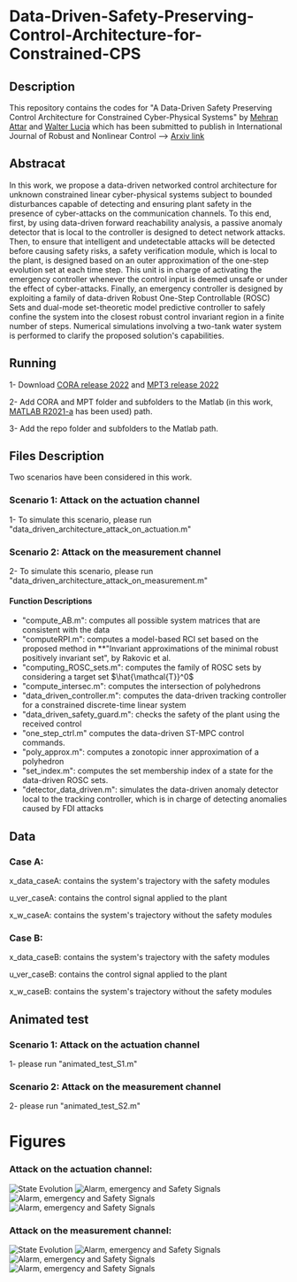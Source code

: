 # Data-Driven-Safety-Preserving-Control-Architecture-for-Constrained-CPS

## Description 
This repository contains the codes for "A Data-Driven Safety Preserving Control Architecture for Constrained Cyber-Physical Systems" by [Mehran Attar](https://scholar.google.com/citations?user=nnLTy-oAAAAJ&hl=en) and [Walter Lucia](https://users.encs.concordia.ca/~wlucia/index.html) which has been submitted to publish in International Journal of Robust and Nonlinear Control --> [Arxiv link](https://arxiv.org/abs/2312.00658)


## Abstracat 
In this work, we propose a data-driven networked control architecture for unknown constrained linear cyber-physical systems subject to bounded disturbances capable of detecting and ensuring plant safety in the presence of cyber-attacks on the communication channels. To this end, first, by using data-driven forward reachability analysis, a passive anomaly detector that is local to the controller is designed to detect network attacks. Then, to ensure that intelligent and undetectable attacks will be detected before causing safety risks, a safety verification module, which is local to the plant, is designed based on an outer approximation of the one-step evolution set at each time step. This unit is in charge of activating the emergency controller whenever the control input is deemed unsafe or under the effect of cyber-attacks. Finally, an emergency controller is designed by exploiting a family of data-driven Robust One-Step Controllable (ROSC) Sets and dual-mode set-theoretic model predictive controller to safely confine the system into the closest robust control invariant region in a finite number of steps. Numerical simulations involving a two-tank water system is performed to clarify the proposed solution's capabilities.

## Running
1- Download [CORA release 2022](https://tumcps.github.io/CORA/) and [MPT3 release 2022](https://www.mpt3.org/) 

2- Add CORA and MPT folder and subfolders to the Matlab (in this work, [MATLAB R2021-a](https://www.mathworks.com/products/new_products/release2021a.html) has been used) path.

3- Add the repo folder and subfolders to the Matlab path.

## Files Description
Two scenarios have been considered in this work. 
### Scenario 1: Attack on the actuation channel 
1- To simulate this scenario, please run "data_driven_architecture_attack_on_actuation.m"  

### Scenario 2: Attack on the measurement channel 
2- To simulate this scenario, please run "data_driven_architecture_attack_on_measurement.m" 

#### Function Descriptions
- "compute_AB.m": computes all possible system matrices that are consistent with the data
- "computeRPI.m": computes a model-based RCI set based on the proposed method in **"Invariant approximations of the minimal robust positively invariant set", by Rakovic et al.
- "computing_ROSC_sets.m": computes the family of ROSC sets by considering a target set $\hat{\mathcal{T}}^0$
- "compute_intersec.m": computes the intersection of polyhedrons
- "data_driven_controller.m": computes the data-driven tracking controller for a constrained discrete-time linear system
- "data_driven_safety_guard.m": checks the safety of the plant using the received control 
- "one_step_ctrl.m" computes the data-driven ST-MPC control commands. 
- "poly_approx.m": computes a zonotopic inner approximation of a polyhedron 
- "set_index.m": computes the set membership index of a state for the data-driven ROSC sets.
- "detector_data_driven.m": simulates the data-driven anomaly detector local to the tracking controller, which is in charge of detecting anomalies caused by FDI attacks

## Data
### Case A: 
x_data_caseA: contains the system's trajectory with the safety modules 

u_ver_caseA: contains the control signal applied to the plant

x_w_caseA: contains the system's trajectory without the safety modules

### Case B: 
x_data_caseB: contains the system's trajectory with the safety modules 

u_ver_caseB: contains the control signal applied to the plant

x_w_caseB: contains the system's trajectory without the safety modules


## Animated test 
### Scenario 1: Attack on the actuation channel 
1- please run "animated_test_S1.m"  

### Scenario 2: Attack on the measurement channel 
2- please run "animated_test_S2.m" 

# Figures 
### Attack on the actuation channel: 
![State Evolution](https://github.com/attarmehran/Data-Driven-Safety-Preserving-Control-Architecture-for-Constrained-CPS/blob/main/Figures/case_A_state_trajectory.jpg)
![Alarm, emergency and Safety Signals](https://github.com/attarmehran/Data-Driven-Safety-Preserving-Control-Architecture-for-Constrained-CPS/blob/main/Figures/case_A_alarm_safety.jpg)
![Alarm, emergency and Safety Signals](https://github.com/attarmehran/Data-Driven-Safety-Preserving-Control-Architecture-for-Constrained-CPS/blob/main/Figures/case_A_comparison.jpg)
![Alarm, emergency and Safety Signals](https://github.com/attarmehran/Data-Driven-Safety-Preserving-Control-Architecture-for-Constrained-CPS/blob/main/Figures/case_A_control.jpg)

### Attack on the measurement channel: 
![State Evolution](https://github.com/attarmehran/Data-Driven-Safety-Preserving-Control-Architecture-for-Constrained-CPS/blob/main/Figures/case_B_state_trajectory.jpg)
![Alarm, emergency and Safety Signals](https://github.com/attarmehran/Data-Driven-Safety-Preserving-Control-Architecture-for-Constrained-CPS/blob/main/Figures/case_B_alarm_safety.jpg)
![Alarm, emergency and Safety Signals](https://github.com/attarmehran/Data-Driven-Safety-Preserving-Control-Architecture-for-Constrained-CPS/blob/main/Figures/case_B_comparison.jpg)
![Alarm, emergency and Safety Signals](https://github.com/attarmehran/Data-Driven-Safety-Preserving-Control-Architecture-for-Constrained-CPS/blob/main/Figures/case_B_control.jpg)


###
